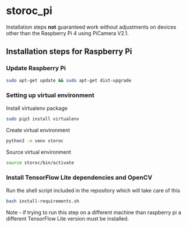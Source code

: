 # storoc_pi

Installation steps **not** guaranteed work without adjustments on devices other than the Raspberry Pi 4 using PiCamera V2.1.

## Installation steps for Raspberry Pi

### Update Raspberry Pi

```bash
sudo apt-get update && sudo apt-get dist-upgrade
```

### Setting up virtual environment

Install virtualenv package

```bash
sudo pip3 install virtualenv
```

Create virtual environment

```bash
python3 -m venv storoc
```

Source virtual environment

```bash
source storoc/bin/activate
```

### Install TensorFlow Lite dependencies and OpenCV

Run the shell script included in the repository which will take care of this

```bash
bash install-requirements.sh
```

Note - if trying to run this step on a different machine than raspberry pi a different TensorFlow Lite version must be installed.



